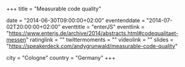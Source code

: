 +++
title = "Measurable code quality"

date = "2014-06-30T09:00:00+02:00"
eventenddate = "2014-07-02T20:00:00+02:00"
eventtitle = "enterJS"
eventlink = "https://www.enterjs.de/archive/2014/abstracts.html#codequalitaet-messen"
ratinglink = ""
twittermoments = ""
videolink = ""
slides = "https://speakerdeck.com/andygrunwald/measurable-code-quality"

city = "Cologne"
country = "Germany"
+++